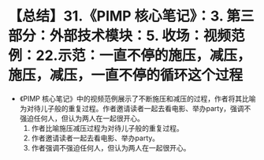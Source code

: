 # 【总结】31.《PIMP 核心笔记》：3. 第三部分：外部技术模块：5. 收场：视频范例：22.示范：一直不停的施压，减压，施压，减压，一直不停的循环这个过程

-   《PIMP 核心笔记》中的视频范例展示了不断施压和减压的过程，作者将其比喻为对待儿子般的重复过程。作者邀请读者一起去看电影、举办party，强调不强迫任何人，但认为两人在一起很开心。
    1.  作者比喻施压减压过程为对待儿子般的重复过程。
    2.  作者邀请读者一起去看电影、举办party。
    3.  作者强调不强迫任何人，但认为两人在一起很开心。